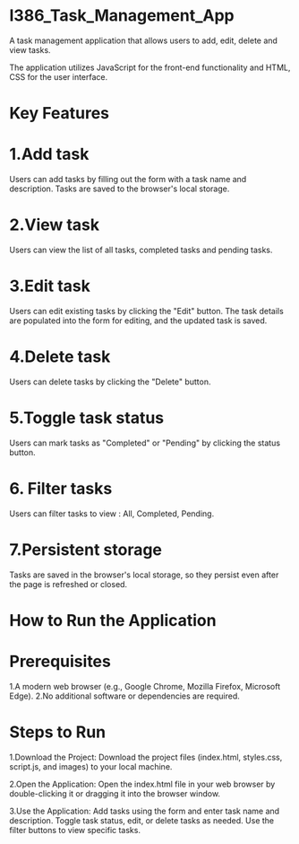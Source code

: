 # I386_Task_Management_App
A task management application that allows users to add, edit, delete and view tasks.

The application utilizes JavaScript for the front-end functionality and HTML, CSS for the user interface.

# Key Features
# 1.Add task
Users can add tasks by filling out the form with a task name and description.
Tasks are saved to the browser's local storage.
# 2.View task
Users can view the list of all tasks, completed tasks and pending tasks.
# 3.Edit task
Users can edit existing tasks by clicking the "Edit" button. 
The task details are populated into the form for editing, and the updated task is saved.
# 4.Delete task
Users can delete tasks by clicking the "Delete" button.
# 5.Toggle task status
Users can mark tasks as "Completed" or "Pending" by clicking the status button.
# 6. Filter tasks
Users can filter tasks to view : All, Completed, Pending.
# 7.Persistent storage
Tasks are saved in the browser's local storage, so they persist even after the page is refreshed or closed.

# How to Run the Application
# Prerequisites
1.A modern web browser (e.g., Google Chrome, Mozilla Firefox, Microsoft Edge).
2.No additional software or dependencies are required.

# Steps to Run
1.Download the Project:
Download the project files (index.html, styles.css, script.js, and images) to your local machine.

2.Open the Application:
Open the index.html file in your web browser by double-clicking it or dragging it into the browser window.

3.Use the Application:
Add tasks using the form and enter task name and description.
Toggle task status, edit, or delete tasks as needed.
Use the filter buttons to view specific tasks.
